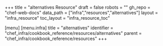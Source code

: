 +++
title = "alternatives Resource"
draft = false
robots = ""
gh_repo = "chef-web-docs"
data_path = ["infra","resources","alternatives"]
layout = "infra_resource"
toc_layout = "infra_resource_toc"

[menu]
  [menu.infra]
    title = "alternatives"
    identifier = "chef_infra/cookbook_reference/resources/alternatives"
    parent = "chef_infra/cookbook_reference/resources"
+++

<!-- The contents of this page are automatically generated from the alternatives.yaml file in the data directory. -->
<!-- To suggest a change, edit the https://github.com/chef/chef/blob/master/lib/chef/resource/alternatives.rb file
      and submit a pull request to the https://github.com/chef/chef repository. -->
